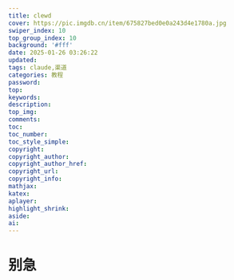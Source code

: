 ```yaml
---
title: clewd
cover: https://pic.imgdb.cn/item/675827bed0e0a243d4e1780a.jpg
swiper_index: 10
top_group_index: 10
background: '#fff'
date: 2025-01-26 03:26:22
updated:
tags: claude,渠道
categories: 教程
password:
top:
keywords:
description:
top_img:
comments:
toc:
toc_number:
toc_style_simple:
copyright:
copyright_author:
copyright_author_href:
copyright_url:
copyright_info:
mathjax:
katex:
aplayer:
highlight_shrink:
aside:
ai:
---
```

# 别急